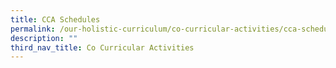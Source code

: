 ```yaml
---
title: CCA Schedules
permalink: /our-holistic-curriculum/co-curricular-activities/cca-schedules
description: ""
third_nav_title: Co Curricular Activities
---
```

